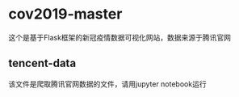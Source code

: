 # cov2019-master
这个是基于Flask框架的新冠疫情数据可视化网站，数据来源于腾讯官网
## tencent-data
该文件是爬取腾讯官网数据的文件，请用jupyter notebook运行
